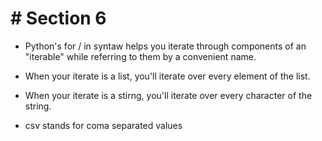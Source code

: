 # # Section 6

- Python's for / in syntaw helps you iterate through components of an "iterable" while referring to them by a convenient name.

- When your iterate is a list, you'll iterate over every element of the list.

- When your iterate is a stirng, you'll iterate over every character of the string.


- csv stands for coma separated values